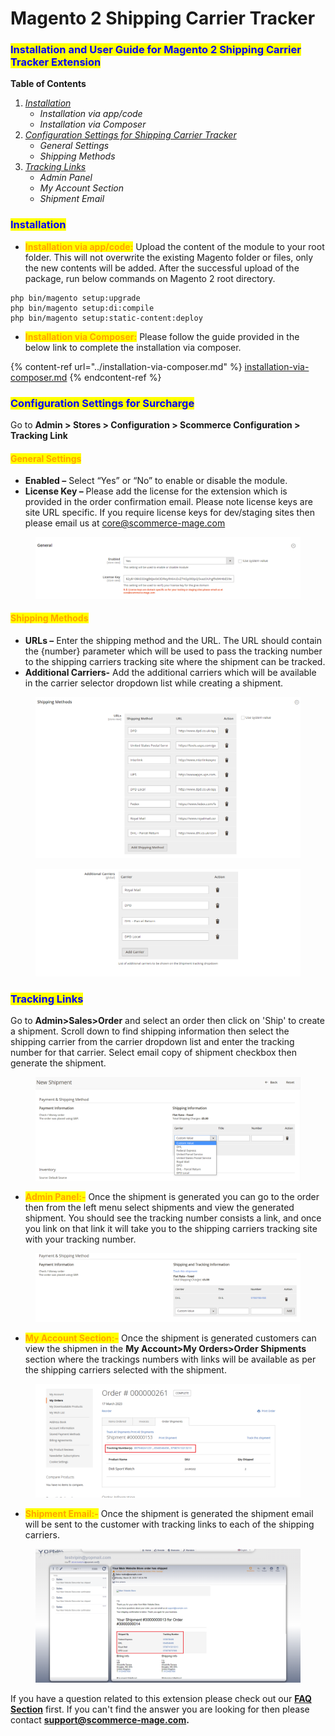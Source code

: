 # Magento 2 Shipping Carrier Tracker

### <mark style="color:blue;">Installation and User Guide for Magento 2 Shipping Carrier Tracker Extension</mark>

**Table of Contents**

1. [_Installation_ ](magento-2-shipping-carrier-tracker.md#\_bookmark0)
   * _Installation via app/code_&#x20;
   * _Installation via Composer_
2. [_Configuration Settings for Shipping Carrier Tracker_](magento-2-shipping-carrier-tracker.md#\_bookmark3)
   * _General Settings_&#x20;
   * _Shipping Methods_
3. [_Tracking Links_](magento-2-shipping-carrier-tracker.md#\_bookmark8)
   * _Admin Panel_
   * _My Account Section_
   * _Shipment Email_

### <mark style="color:blue;">Installation</mark> <a href="#bookmark0" id="bookmark0"></a>

* <mark style="color:orange;">**Installation via app/code:**</mark> Upload the content of the module to your root folder. This will not overwrite the existing Magento folder or files, only the new contents will be added. After the successful upload of the package, run below commands on Magento 2 root directory.

```
php bin/magento setup:upgrade
php bin/magento setup:di:compile
php bin/magento setup:static-content:deploy
```

* <mark style="color:orange;">**Installation via Composer:**</mark> Please follow the guide provided in the below link to complete the installation via composer.

{% content-ref url="../installation-via-composer.md" %}
[installation-via-composer.md](../installation-via-composer.md)
{% endcontent-ref %}

### <mark style="color:blue;">Configuration Settings for Surcharge</mark> <a href="#bookmark3" id="bookmark3"></a>

Go to **Admin > Stores > Configuration > Scommerce Configuration > Tracking Link**

#### <mark style="color:orange;">General Settings</mark> <a href="#bookmark4" id="bookmark4"></a>

* **Enabled –** Select “Yes” or “No” to enable or disable the module.
* **License Key –** Please add the license for the extension which is provided in the order confirmation email. Please note license keys are site URL specific. If you require license keys for dev/staging sites then please email us at [core@scommerce-mage.com](mailto:core@scommerce-mage.com)

<figure><img src="../../.gitbook/assets/image (4) (1).png" alt=""><figcaption></figcaption></figure>

#### <mark style="color:orange;">Shipping Methods</mark>  <a href="#bookmark4" id="bookmark4"></a>

* **URLs –** Enter the shipping method and the URL. The URL should contain the {number} parameter which will be used to pass the tracking number to the shipping carriers tracking site where the shipment can be tracked.
* **Additional Carriers-** Add the additional carriers which will be available in the carrier selector dropdown list while creating a shipment.&#x20;

<figure><img src="../../.gitbook/assets/image (83).png" alt=""><figcaption></figcaption></figure>

<figure><img src="../../.gitbook/assets/image (5) (1).png" alt=""><figcaption></figcaption></figure>

### <mark style="color:blue;">Tracking Links</mark> <a href="#bookmark8" id="bookmark8"></a>

Go to **Admin>Sales>Order** and select an order then click on 'Ship' to create a shipment. Scroll down to find shipping information then select the shipping carrier from the carrier dropdown list and enter the tracking number for that carrier. Select email copy of shipment checkbox then generate the shipment.&#x20;

<figure><img src="../../.gitbook/assets/image (1) (1) (1) (1) (1) (1) (1) (1) (1).png" alt=""><figcaption></figcaption></figure>

* <mark style="color:orange;">**Admin Panel:-**</mark> Once the shipment is generated you can go to the order then from the left menu select shipments and view the generated shipment. You should see the tracking number consists a link, and once you link on that link it will take you to the shipping carriers tracking site with your tracking number.

<figure><img src="../../.gitbook/assets/image (84).png" alt=""><figcaption></figcaption></figure>

* <mark style="color:orange;">**My Account Section:-**</mark> Once the shipment is generated customers can view the shipmen in the **My Account>My Orders>Order Shipments** section where the trackings numbers with links will be available as per the shipping carriers selected with the shipment.

<figure><img src="../../.gitbook/assets/3.png" alt=""><figcaption></figcaption></figure>

* <mark style="color:orange;">**Shipment Email:-**</mark> Once the shipment is generated the shipment email will be sent to the customer with tracking links to each of the shipping carriers.

<figure><img src="../../.gitbook/assets/1 (5).png" alt=""><figcaption></figcaption></figure>

If you have a question related to this extension please check out our [**FAQ Section**](https://www.scommerce-mage.com/magento-2-shipping-carrier-tracker.html#customfaq) first. If you can't find the answer you are looking for then please contact [**support@scommerce-mage.com**](mailto:core@scommerce-mage.com)**.**
